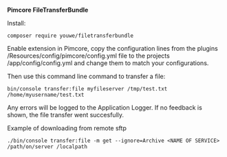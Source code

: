**Pimcore FileTransferBundle**

Install:

    composer require youwe/filetransferbundle

Enable extension in Pimcore, copy the configuration lines from 
the plugins /Resources/config/pimcore/config.yml file to the
projects /app/config/config.yml and change them to match your
configurations.

Then use this command line command to transfer a file:

    bin/console transfer:file myfileserver /tmp/test.txt /home/myusername/test.txt

Any errors will be logged to the Application Logger. If no feedback
is shown, the file transfer went succesfully.

Example of downloading from remote sftp
```
./bin/console transfer:file -m get --ignore=Archive <NAME OF SERVICE> /path/on/server /localpath
```

